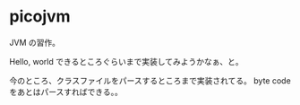 # picojvm

JVM の習作。

Hello, world できるところぐらいまで実装してみようかなぁ、と。

今のところ、クラスファイルをパースするところまで実装されてる。
byte code をあとはパースすればできる。。

